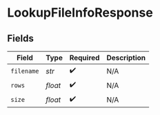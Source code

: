 # LookupFileInfoResponse


## Fields

| Field              | Type               | Required           | Description        |
| ------------------ | ------------------ | ------------------ | ------------------ |
| `filename`         | *str*              | :heavy_check_mark: | N/A                |
| `rows`             | *float*            | :heavy_check_mark: | N/A                |
| `size`             | *float*            | :heavy_check_mark: | N/A                |